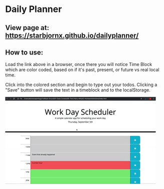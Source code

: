 # Daily Planner

## View page at: https://starbjornx.github.io/dailyplanner/

## How to use:

Load the link above in a browser, once there you will notice Time Block which are color coded, based on if it's past, present, or future vs real local time.

Click into the colored section and begin to type out your todos.
Clicking a "Save" button will save the text in a timeblock and to the localStorage.

![Preview Image](/assets/images/Page_Preview.png.gif)
